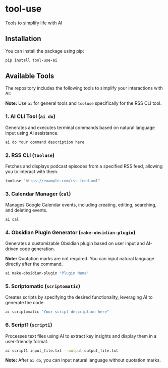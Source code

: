 # tool-use

Tools to simplify life with AI

## Installation

You can install the package using pip:

```bash
pip install tool-use-ai
```

## Available Tools

The repository includes the following tools to simplify your interactions with AI:

**Note:** Use `ai` for general tools and `tooluse` specifically for the RSS CLI tool.

### 1. AI CLI Tool (`ai do`)

Generates and executes terminal commands based on natural language input using AI assistance.

```bash
ai do Your command description here
```

### 2. RSS CLI (`tooluse`)

Fetches and displays podcast episodes from a specified RSS feed, allowing you to interact with them.

```bash
tooluse "https://example.com/rss-feed.xml"
```

### 3. Calendar Manager (`cal`)

Manages Google Calendar events, including creating, editing, searching, and deleting events.

```bash
ai cal
```

### 4. Obsidian Plugin Generator (`make-obsidian-plugin`)

Generates a customizable Obsidian plugin based on user input and AI-driven code generation.

**Note:** Quotation marks are not required. You can input natural language directly after the command.

```bash
ai make-obsidian-plugin "Plugin Name"
```

### 5. Scriptomatic (`scriptomatic`)

Creates scripts by specifying the desired functionality, leveraging AI to generate the code.

```bash
ai scriptomatic "Your script description here"
```

### 6. Script1 (`script1`)

Processes text files using AI to extract key insights and display them in a user-friendly format.

```bash
ai script1 input_file.txt --output output_file.txt
```

**Note:** After `ai do`, you can input natural language without quotation marks.
